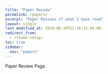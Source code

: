 ```yaml
---
title: "Paper Review"
permalink: /papers/
excerpt: "Paper Reviews of what I have read"
layout: single
last_modified_at: 2019-08-20T21:36:11-04:00
redirect_from:
  - /theme-setup/
toc: true
sidebar:
  nav: "papers"
---
```

Paper Review Page.